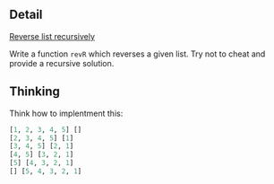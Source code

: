 ## Detail

[Reverse list recursively](https://www.codewars.com/kata/reverse-list-recursively/train/haskell)

Write a function `revR` which reverses a given list. Try not to cheat and provide a recursive solution.

## Thinking

Think how to implentment this:

```haskell
[1, 2, 3, 4, 5] []
[2, 3, 4, 5] [1]
[3, 4, 5] [2, 1]
[4, 5] [3, 2, 1]
[5] [4, 3, 2, 1]
[] [5, 4, 3, 2, 1]
```